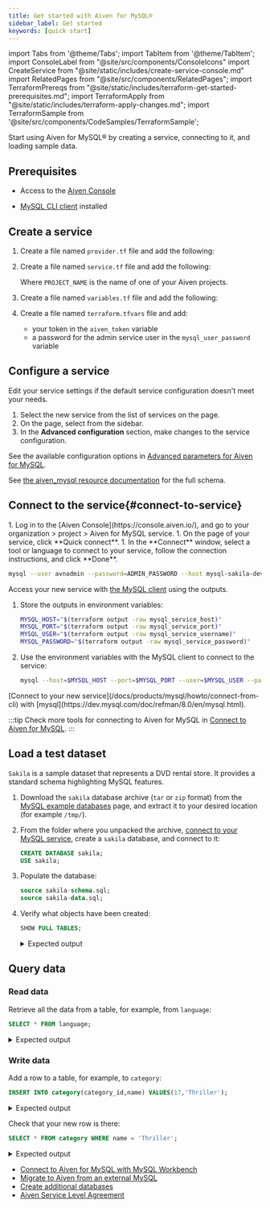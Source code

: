 ```yaml
---
title: Get started with Aiven for MySQL®
sidebar_label: Get started
keywords: [quick start]
---
```


import Tabs from '@theme/Tabs';
import TabItem from '@theme/TabItem';
import ConsoleLabel from "@site/src/components/ConsoleIcons"
import CreateService from "@site/static/includes/create-service-console.md"
import RelatedPages from "@site/src/components/RelatedPages";
import TerraformPrereqs from "@site/static/includes/terraform-get-started-prerequisites.md";
import TerraformApply from "@site/static/includes/terraform-apply-changes.md";
import TerraformSample from '@site/src/components/CodeSamples/TerraformSample';

Start using Aiven for MySQL® by creating a service, connecting to it, and loading sample data.

## Prerequisites

<Tabs groupId="group1">
<TabItem value="console" label="Console" default>

- Access to the [Aiven Console](https://console.aiven.io)

</TabItem>
<TabItem value="terraform" label="Terraform" default>

<TerraformPrereqs />

</TabItem>
</Tabs>

- [MySQL CLI client](https://dev.mysql.com/doc/refman/8.0/en/mysql.html)
  installed

## Create a service

<Tabs groupId="group1">
<TabItem value="console" label="Console" default>

<CreateService serviceType="MySQL"/>

</TabItem>
<TabItem value="terraform" label="Terraform">

1. Create a file named `provider.tf` file and add the following:

    <TerraformSample filename='mysql/provider.tf' />

1. Create a file named `service.tf` file and add the following:

    <TerraformSample filename='mysql/service.tf' />

    Where `PROJECT_NAME` is the name of one of your Aiven projects.

1. Create a file named `variables.tf` file and add the following:

    <TerraformSample filename='mysql/variables.tf' />

1. Create a file named `terraform.tfvars` file and add:
   - your token in the `aiven_token` variable
   - a password for the admin service user in the `mysql_user_password` variable

<TerraformApply />

</TabItem>
</Tabs>

## Configure a service

Edit your service settings if the default service configuration doesn't meet your needs.

<Tabs groupId="group1">
<TabItem value="console" label="Console" default>

1. Select the new service from the list of services on
   the <ConsoleLabel name="Services"/> page.
1. On the <ConsoleLabel name="overview"/> page, select <ConsoleLabel name="service settings"/>
   from the sidebar.
1. In the **Advanced configuration** section, make changes to the service configuration.

See the available configuration options in
[Advanced parameters for Aiven for MySQL](/docs/products/mysql/reference/advanced-params).

</TabItem>
<TabItem value="terraform" label="Terraform">

See
[the aiven_mysql resource documentation](https://registry.terraform.io/providers/aiven/aiven/latest/docs/resources/mysql)
for the full schema.

</TabItem>
</Tabs>

## Connect to the service{#connect-to-service}

<Tabs groupId="group1">
<TabItem value="console" label="Console" default>
1. Log in to the [Aiven Console](https://console.aiven.io/), and go to your
   organization > project > Aiven for MySQL service.
1. On the <ConsoleLabel name="overview"/> page of your service, click
   **Quick connect**.
1. In the **Connect** window, select a tool or language to connect to your service, follow
   the connection instructions, and click **Done**.

   ```bash
   mysql --user avnadmin --password=ADMIN_PASSWORD --host mysql-sakila-dev-sandbox.f.aivencloud.com --port 12691 defaultdb
   ```

</TabItem>
<TabItem value="terraform" label="Terraform">

Access your new service with [the MySQL client](/docs/products/mysql/howto/connect-from-cli)
using the outputs.

1. Store the outputs in environment variables:

   ```bash
   MYSQL_HOST="$(terraform output -raw mysql_service_host)"
   MYSQL_PORT="$(terraform output -raw mysql_service_port)"
   MYSQL_USER="$(terraform output -raw mysql_service_username)"
   MYSQL_PASSWORD="$(terraform output -raw mysql_service_password)"
   ```

1. Use the environment variables with the MySQL client to connect to the service:

   ```bash
   mysql --host=$MYSQL_HOST --port=$MYSQL_PORT --user=$MYSQL_USER --password=$MYSQL_PASSWORD --database defaultdb
   ```

</TabItem>
<TabItem value="mysql" label="mysql">
[Connect to your new service](/docs/products/mysql/howto/connect-from-cli) with
[mysql](https://dev.mysql.com/doc/refman/8.0/en/mysql.html).
</TabItem>
</Tabs>

:::tip
Check more tools for connecting to Aiven for MySQL in
[Connect to Aiven for MySQL](/docs/products/mysql/howto/list-code-samples).
:::

## Load a test dataset

`Sakila` is a sample dataset that represents a DVD rental store. It provides a standard
schema highlighting MySQL features.

1.  Download the `sakila` database archive (`tar` or `zip` format) from the
    [MySQL example databases](https://dev.mysql.com/doc/sakila/en/sakila-installation.html)
    page, and extract it to your desired location (for example `/tmp/`).

1.  From the folder where you unpacked the archive,
    [connect to your MySQL service](/docs/products/mysql/howto/connect-from-cli),
    create a `sakila` database, and connect to it:

    ```sql
    CREATE DATABASE sakila;
    USE sakila;
    ```

1.  Populate the database:

    ```sql
    source sakila-schema.sql;
    source sakila-data.sql;
    ```

1.  Verify what objects have been created:

    ```sql
    SHOW FULL TABLES;
    ```
    <!-- vale off -->
    <details>
    <summary>Expected output</summary>
    <div>
        ```text
        +----------------------------+------------+
        | Tables_in_sakila           | Table_type |
        +----------------------------+------------+
        | actor                      | BASE TABLE |
        | actor_info                 | VIEW       |
        | address                    | BASE TABLE |
        | category                   | BASE TABLE |
        | city                       | BASE TABLE |
        | country                    | BASE TABLE |
        | customer                   | BASE TABLE |
        | customer_list              | VIEW       |
        | film                       | BASE TABLE |
        | film_actor                 | BASE TABLE |
        | film_category              | BASE TABLE |
        | film_list                  | VIEW       |
        | film_text                  | BASE TABLE |
        | inventory                  | BASE TABLE |
        | language                   | BASE TABLE |
        | nicer_but_slower_film_list | VIEW       |
        | payment                    | BASE TABLE |
        | rental                     | BASE TABLE |
        | sales_by_film_category     | VIEW       |
        | sales_by_store             | VIEW       |
        | staff                      | BASE TABLE |
        | staff_list                 | VIEW       |
        | store                      | BASE TABLE |
        +----------------------------+------------+
        23 rows in set
        ```
    </div>
    </details>
    <!-- vale on -->

## Query data

### Read data

Retrieve all the data from a table, for example, from `language`:

```sql
SELECT * FROM language;
```

<!-- vale off -->
<details>
<summary>Expected output</summary>
<div>
    ```text
    +-------------+----------+---------------------+
    | language_id | name     | last_update         |
    +-------------+----------+---------------------+
    |           1 | English  | 2006-02-15 05:02:19 |
    |           2 | Italian  | 2006-02-15 05:02:19 |
    |           3 | Japanese | 2006-02-15 05:02:19 |
    |           4 | Mandarin | 2006-02-15 05:02:19 |
    |           5 | French   | 2006-02-15 05:02:19 |
    |           6 | German   | 2006-02-15 05:02:19 |
    +-------------+----------+---------------------+
    6 rows in set
    ```
</div>
</details>
<!-- vale on -->

### Write data

Add a row to a table, for example, to `category`:

```sql
INSERT INTO category(category_id,name) VALUES(17,'Thriller');
```

<!-- vale off -->
<details>
<summary>Expected output</summary>
<div>
    ```text
    Query OK, 1 row affected
    ```
</div>
</details>
<!-- vale on -->

Check that your new row is there:

```sql
SELECT * FROM category WHERE name = 'Thriller';
```

<!-- vale off -->
<details>
<summary>Expected output</summary>
<div>
    ```text
    +-------------+----------+---------------------+
    | category_id | name     | last_update         |
    +-------------+----------+---------------------+
    |          17 | Thriller | 2024-05-22 11:04:03 |
    +-------------+----------+---------------------+
    1 row in set
    ```
</div>
</details>
<!-- vale on -->

<RelatedPages/>

- [Connect to Aiven for MySQL with MySQL Workbench](/docs/products/mysql/howto/connect-from-mysql-workbench)
- [Migrate to Aiven from an external MySQL](/docs/products/mysql/howto/migrate-from-external-mysql)
- [Create additional databases](/docs/products/mysql/howto/create-database)
- [Aiven Service Level Agreement](https://aiven.io/sla)
